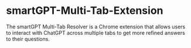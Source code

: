# smartGPT-Multi-Tab-Extension
The smartGPT Multi-Tab Resolver is a Chrome extension that allows users to interact with ChatGPT across multiple tabs to get more refined answers to their questions. 
